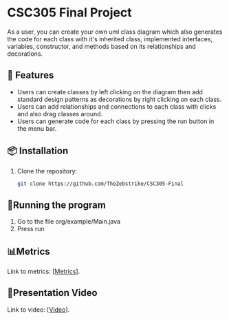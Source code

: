 # CSC305 Final Project

As a user, you can create your own uml class diagram which also generates the code for each class with it's inherited class, implemented interfaces, variables, constructor, and methods based on its relationships and decorations. 

## 🚀 Features

- Users can create classes by left clicking on the diagram then add standard design patterns as decorations by right clicking on each class.
- Users can add relationships and connections to each class with clicks and also drag classes around.
- Users can generate code for each class by pressing the run button in the menu bar.

## 📦 Installation

1. Clone the repository:
   ```bash
   git clone https://github.com/TheZebstrike/CSC305-Final

## 🤔Running the program
1. Go to the file org/example/Main.java
2. Press run

## 📊Metrics
Link to metrics: [[Metrics](https://docs.google.com/document/d/1EtocuQH7aap06I-bbPusMFsF8icqM93BBEYvtZngGTI/edit?tab=t.0)].

## 🎥Presentation Video
Link to video: [[Video](https://cpslo-my.sharepoint.com/:v:/g/personal/ywong21_calpoly_edu/EZnBNO4OCMZOr4gMOanh7BkB2ZAINZGgR_O5uJo3D5Zl7w?nav=eyJyZWZlcnJhbEluZm8iOnsicmVmZXJyYWxBcHAiOiJPbmVEcml2ZUZvckJ1c2luZXNzIiwicmVmZXJyYWxBcHBQbGF0Zm9ybSI6IldlYiIsInJlZmVycmFsTW9kZSI6InZpZXciLCJyZWZlcnJhbFZpZXciOiJNeUZpbGVzTGlua0NvcHkifX0&e=iTibWi)].
